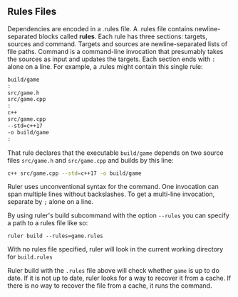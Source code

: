 ## Rules Files

Dependencies are encoded in a .rules file. A .rules file contains newline-separated blocks called **rules**. Each rule has three sections: targets, sources and command. Targets and sources are newline-separated lists of file paths. Command is a command-line invocation that presumably takes the sources as input and updates the targets. Each section ends with `:` alone on a line. For example, a .rules might contain this single rule:

```txt
build/game
:
src/game.h
src/game.cpp
:
c++
src/game.cpp
--std=c++17
-o build/game
:
```

That rule declares that the executable `build/game` depends on two source files `src/game.h` and `src/game.cpp` and builds by this line:

```sh
c++ src/game.cpp --std=c++17 -o build/game
```

Ruler uses unconventional syntax for the command. One invocation can span multiple lines without backslashes. To get a multi-line invocation, separate by `;` alone on a line.

By using ruler's build subcommand with the option `--rules` you can specify a path to a rules file like so:

```
ruler build --rules=game.rules
```

With no rules file specified, ruler will look in the current working directory for `build.rules`

Ruler build with the `.rules` file above will check whether `game` is up to do date.  If it is not up to date, ruler looks for a way to recover it from a cache.  If there is no way to recover the file from a cache, it runs the command.

